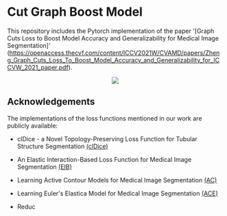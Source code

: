 # Cut Graph Boost Model

This repository includes the Pytorch implementation of the paper '[Graph Cuts Loss to Boost Model Accuracy and Generalizability for Medical Image Segmentation]' (https://openaccess.thecvf.com/content/ICCV2021W/CVAMD/papers/Zheng_Graph_Cuts_Loss_To_Boost_Model_Accuracy_and_Generalizability_for_ICCVW_2021_paper.pdf).

<p align="center">
  <img src="./graph_cuts_loss.png">
</p>

## Acknowledgements

The implementations of the loss functions mentioned in our work are publicly available:

- clDice - a Novel Topology-Preserving Loss Function for Tubular Structure Segmentation [(clDice)](https://github.com/jocpae/clDice) 

- An Elastic Interaction-Based Loss Function for Medical Image Segmentation [(EIB)](https://github.com/charrywhite/elastic_interaction_based_loss) 

- Learning Active Contour Models for Medical Image Segmentation [(AC)](https://github.com/xuuuuuuchen/Active-Contour-Loss)

- Learning Euler's Elastica Model for Medical Image Segmentation [(ACE)](https://github.com/HiLab-git/ACELoss) 

- Reduc